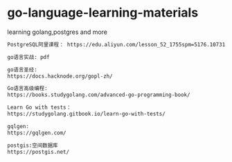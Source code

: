 # go-language-learning-materials
learning golang,postgres and more



```sh
PostgreSQL阿里课程： https://edu.aliyun.com/lesson_52_1755spm=5176.10731542.0.0.148a3b1840OD2B#_1755

go语言实战: pdf

go语言圣经:
https://docs.hacknode.org/gopl-zh/

Go语言高级编程:
https://books.studygolang.com/advanced-go-programming-book/

Learn Go with tests：
https://studygolang.gitbook.io/learn-go-with-tests/

gqlgen:
https://gqlgen.com/

postgis:空间数据库
https://postgis.net/



```


